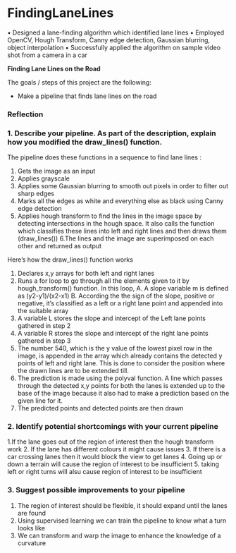 # FindingLaneLines
 • Designed a lane-finding algorithm which identified lane lines • Employed OpenCV, Hough Transform, Canny edge detection, Gaussian blurring, object interpolation • Successfully applied the algorithm on sample video shot from a camera in a car

**Finding Lane Lines on the Road**

The goals / steps of this project are the following:
* Make a pipeline that finds lane lines on the road




### Reflection

### 1. Describe your pipeline. As part of the description, explain how you modified the draw_lines() function.

The pipeline does these functions in a sequence to find lane lines :
1. Gets the image as an input
2. Applies grayscale
3. Applies some Gaussian blurring to smooth out pixels in order to
filter out sharp edges
4. Marks all the edges as white and everything else as black using
Canny edge detection
5. Applies hough transform to find the lines in the image space by
detecting intersections in the hough space. It also calls the 
function which classifies these lines into left and right lines 
and then draws them (draw_lines())
6.The lines and the image are superimposed on each other and
returned as output

Here’s how the draw_lines() function works
1. Declares x,y arrays for both left and right lanes
2. Runs a for loop to go through all the elements given to it by
hough_transform() function. In this loop,
	A. A slope variable m is defined as (y2-y1)/(x2-x1)
	B. According the the sign of the slope, positive or negative, it’s
	classified as a left or a right lane point and appended 
	into the suitable array
3. A variable L stores the slope and intercept of the Left lane points
gathered in step 2
4. A variable R stores the slope and intercept of the right lane points
gathered in step 3
5. The number 540, which is the y value of the lowest pixel row in the
image, is appended in the array which already contains the detected y
points of left and right lane. This is done to consider the position where the drawn
lines are to be extended till.
6. The prediction is made using the polyval function. A line which
passes through the detected x,y points for both the lanes is extended up to the base of 
the image because it also had to make a prediction based on the given line for it.
7. The predicted points and detected points are then drawn

### 2. Identify potential shortcomings with your current pipeline

1.If the lane goes out of the region of interest then the hough
transform work
2. If the lane has different colours it might cause issues
3. If there is a car crossing lanes then it would block the view to get
lanes
4. Going up or down a terrain will cause the region of interest to be
insufficient
5. taking left or right turns will alsu cause region of interest to be
insufficient

### 3. Suggest possible improvements to your pipeline

1. The region of interest should be flexible, it should expand until the
lanes are found
2. Using supervised learning we can train the pipeline to know what a
turn looks like
3. We can transform and warp the image to enhance the knowledge 
of a curvature
